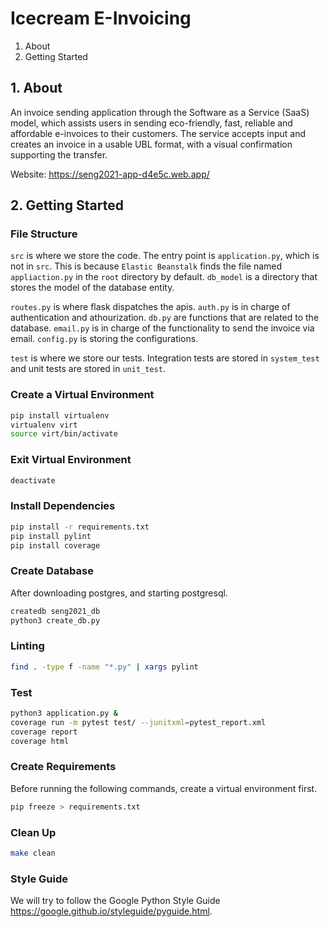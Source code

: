 # Icecream E-Invoicing

1. About 
2. Getting Started 

## 1. About
An invoice sending application through the Software as a Service (SaaS) model, which assists users in sending eco-friendly, fast, reliable and affordable e-invoices to their customers. The service accepts input and creates an invoice in a usable UBL format, with a visual confirmation supporting the transfer.

Website: https://seng2021-app-d4e5c.web.app/

## 2. Getting Started
### File Structure
`src` is where we store the code. The entry point is `application.py`, which is not in `src`. This is because `Elastic Beanstalk` finds the file named `appliaction.py` in the `root` directory by default. `db_model` is a directory that stores the model of the database entity.

`routes.py` is where flask dispatches the apis. `auth.py` is in charge of authentication and athourization. `db.py` are functions that are related to the database. `email.py` is in charge of the functionality to send the invoice via email. `config.py` is storing the configurations.

`test` is where we store our tests. Integration tests are stored in `system_test` and unit tests are stored in `unit_test`.

### Create a Virtual Environment
```bash
pip install virtualenv
virtualenv virt
source virt/bin/activate
```

### Exit Virtual Environment
```bash
deactivate
```

### Install Dependencies
```bash
pip install -r requirements.txt
pip install pylint
pip install coverage
```

### Create Database
After downloading postgres, and starting postgresql.
```bash
createdb seng2021_db
python3 create_db.py
```

### Linting
```bash
find . -type f -name "*.py" | xargs pylint
```

### Test
```bash
python3 application.py &
coverage run -m pytest test/ --junitxml=pytest_report.xml
coverage report
coverage html
```

### Create Requirements
Before running the following commands, create a virtual environment first.
```bash
pip freeze > requirements.txt
```

### Clean Up
```bash
make clean
```

### Style Guide
We will try to follow the Google Python Style Guide https://google.github.io/styleguide/pyguide.html.

